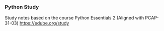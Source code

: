 
### Python Study

Study notes based on the course Python Essentials 2 (Aligned with PCAP-31-03) https://edube.org/study